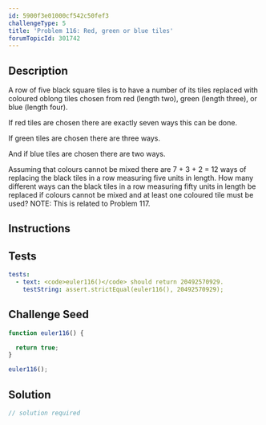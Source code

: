 ```yaml
---
id: 5900f3e01000cf542c50fef3
challengeType: 5
title: 'Problem 116: Red, green or blue tiles'
forumTopicId: 301742
---
```


## Description

<section id='description'>

A row of five black square tiles is to have a number of its tiles replaced with coloured oblong tiles chosen from red (length two), green (length three), or blue (length four).

If red tiles are chosen there are exactly seven ways this can be done.

If green tiles are chosen there are three ways.

And if blue tiles are chosen there are two ways.

Assuming that colours cannot be mixed there are 7 + 3 + 2 = 12 ways of replacing the black tiles in a row measuring five units in length. How many different ways can the black tiles in a row measuring fifty units in length be replaced if colours cannot be mixed and at least one coloured tile must be used? NOTE: This is related to Problem 117.

</section>

## Instructions

<section id='instructions'>

</section>

## Tests

<section id='tests'>

```yml
tests:
  - text: <code>euler116()</code> should return 20492570929.
    testString: assert.strictEqual(euler116(), 20492570929);

```

</section>

## Challenge Seed

<section id='challengeSeed'>

<div id='js-seed'>

```js
function euler116() {

  return true;
}

euler116();
```

</div>

</section>

## Solution

<section id='solution'>

```js
// solution required
```

</section>
